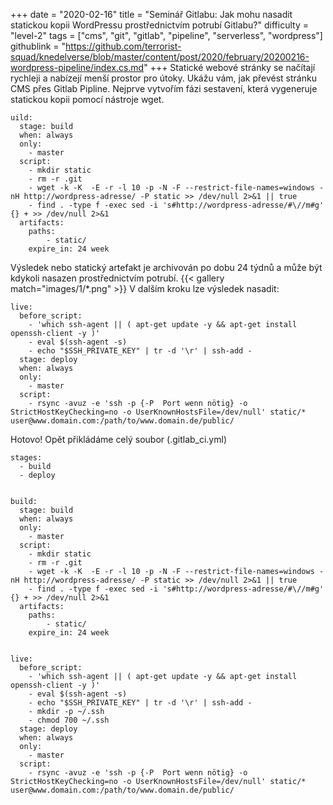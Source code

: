 +++
date = "2020-02-16"
title = "Seminář Gitlabu: Jak mohu nasadit statickou kopii WordPressu prostřednictvím potrubí Gitlabu?"
difficulty = "level-2"
tags = ["cms", "git", "gitlab", "pipeline", "serverless", "wordpress"]
githublink = "https://github.com/terrorist-squad/knedelverse/blob/master/content/post/2020/february/20200216-wordpress-pipeline/index.cs.md"
+++
Statické webové stránky se načítají rychleji a nabízejí menší prostor pro útoky. Ukážu vám, jak převést stránku CMS přes Gitlab Pipline. Nejprve vytvořím fázi sestavení, která vygeneruje statickou kopii pomocí nástroje wget.
```
uild:
  stage: build
  when: always
  only:
    - master 
  script:
    - mkdir static
    - rm -r .git
    - wget -k -K  -E -r -l 10 -p -N -F --restrict-file-names=windows -nH http://wordpress-adresse/ -P static >> /dev/null 2>&1 || true
    - find . -type f -exec sed -i 's#http://wordpress-adresse/#\//m#g' {} + >> /dev/null 2>&1
  artifacts:
    paths:
        - static/     
    expire_in: 24 week

```
Výsledek nebo statický artefakt je archivován po dobu 24 týdnů a může být kdykoli nasazen prostřednictvím potrubí.
{{< gallery match="images/1/*.png" >}}
V dalším kroku lze výsledek nasadit:
```
live:
  before_script:
    - 'which ssh-agent || ( apt-get update -y && apt-get install openssh-client -y )'
    - eval $(ssh-agent -s)
    - echo "$SSH_PRIVATE_KEY" | tr -d '\r' | ssh-add -
  stage: deploy
  when: always
  only:
    - master  
  script:
    - rsync -avuz -e 'ssh -p {-P  Port wenn nötig} -o StrictHostKeyChecking=no -o UserKnownHostsFile=/dev/null' static/*  user@www.domain.com:/path/to/www.domain.de/public/

```
Hotovo! Opět přikládáme celý soubor (.gitlab_ci.yml)
```
stages:
  - build
  - deploy


build:
  stage: build
  when: always
  only:
    - master 
  script:
    - mkdir static
    - rm -r .git
    - wget -k -K  -E -r -l 10 -p -N -F --restrict-file-names=windows -nH http://wordpress-adresse/ -P static >> /dev/null 2>&1 || true
    - find . -type f -exec sed -i 's#http://wordpress-adresse/#\//m#g' {} + >> /dev/null 2>&1
  artifacts:
    paths:
        - static/     
    expire_in: 24 week
    
    
live:
  before_script:
    - 'which ssh-agent || ( apt-get update -y && apt-get install openssh-client -y )'
    - eval $(ssh-agent -s)
    - echo "$SSH_PRIVATE_KEY" | tr -d '\r' | ssh-add -
    - mkdir -p ~/.ssh
    - chmod 700 ~/.ssh
  stage: deploy
  when: always
  only:
    - master  
  script:
    - rsync -avuz -e 'ssh -p {-P  Port wenn nötig} -o StrictHostKeyChecking=no -o UserKnownHostsFile=/dev/null' static/*  user@www.domain.com:/path/to/www.domain.de/public/


```
